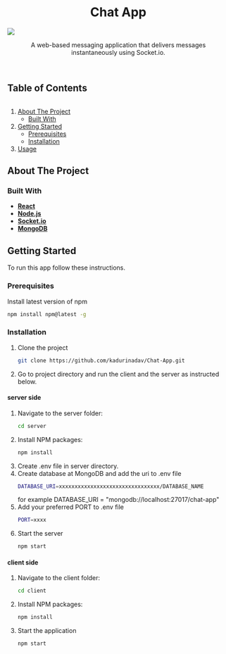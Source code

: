 <p align="center">
  <h1 align="center">Chat App</h1>
<img src="chat-app-preview.gif"/>
  <p align="center">
    A web-based messaging application that delivers messages instantaneously using Socket.io.
    <br /><br />

<h2 style="display: inline-block">Table of Contents</h2>
<ol>
  <li>
    <a href="#about-the-project">About The Project</a>
    <ul>
      <li><a href="#built-with">Built With</a></li>
    </ul>
  </li>
  <li>
    <a href="#getting-started">Getting Started</a>
    <ul>
      <li><a href="#prerequisites">Prerequisites</a></li>
      <li><a href="#installation">Installation</a></li>
    </ul>
  </li>
  <li><a href="#usage">Usage</a></li>
</ol>

## About The Project

### Built With

- **[React](https://reactjs.org/)**
- **[Node.js](https://nodejs.org/en/)**
- **[Socket.io](https://socket.io)**
- **[MongoDB](https://www.mongodb.com/)**

## Getting Started

To run this app follow these instructions.

### Prerequisites

Install latest version of npm

  ```sh
  npm install npm@latest -g
  ```

### Installation

1. Clone the project
   ```sh
   git clone https://github.com/kadurinadav/Chat-App.git
   ```
2. Go to project directory and run the client and the server as instructed below. 

#### server side
1. Navigate to the server folder:
   ```sh
   cd server
   ```
2. Install NPM packages:
   ```sh
   npm install
   ```
3. Create .env file in server directory.
4. Create database at MongoDB and add the uri to .env file
   ```sh
   DATABASE_URI=xxxxxxxxxxxxxxxxxxxxxxxxxxxxxxxx/DATABASE_NAME 
   ```
   for example DATABASE_URI = "mongodb://localhost:27017/chat-app"
5. Add your preferred PORT to .env file
   ```sh
   PORT=xxxx
   ```
6. Start the server
   ```sh
   npm start
   ```
#### client side
1. Navigate to the client folder:
   ```sh
   cd client
   ```
2. Install NPM packages:
   ```sh
   npm install
   ```
3. Start the application
    ```sh
    npm start
    ```

